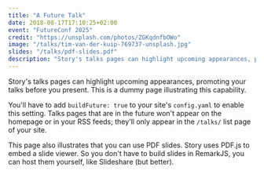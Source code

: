 ```yaml
---
title: "A Future Talk"
date: 2018-08-17T17:10:25+02:00
event: "FutureConf 2025"
credit: "https://unsplash.com/photos/ZGKqdnfbOWo"
image: "/talks/tim-van-der-kuip-769737-unsplash.jpg"
slides: "/talks/pdf-slides.pdf"
description: "Story's talks pages can highlight upcoming appearances, promoting your talks before you present."
---
```


Story's talks pages can highlight upcoming appearances, promoting your talks
before you present. This is a dummy page illustrating this capability.

You'll have to add `buildFuture: true` to your site's `config.yaml` to enable
this setting.  Talks pages that are in the future won't appear on the homepage
or in your RSS feeds; they'll only appear in the `/talks/` list page of your
site.

This page also illustrates that you can use PDF slides. Story uses PDF.js to embed a slide viewer.
So you don't have to build slides in RemarkJS, you can host them yourself, like Slideshare (but better).

